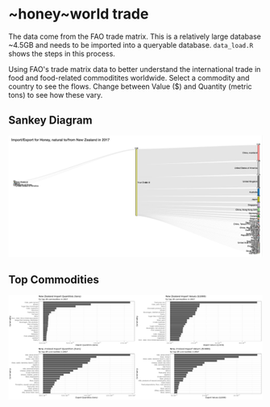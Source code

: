 # ~honey~world trade

The data come from the FAO trade matrix. This is a relatively large database ~4.5GB and needs to be imported into a queryable database. `data_load.R` shows the steps in this process. 

Using FAO's trade matrix data to better understand the international trade in food and food-related commoditites worldwide. Select a commodity and country to see the flows. Change between Value ($) and Quantity (metric tons) to see how these vary. 

## Sankey Diagram
![](img/sankey.png)

## Top Commodities
![](img/top_commodities.png)
